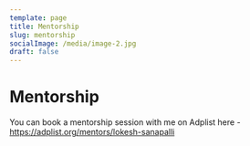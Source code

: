 ```yaml
---
template: page
title: Mentorship
slug: mentorship
socialImage: /media/image-2.jpg
draft: false
---
```

# Mentorship

You can book a mentorship session with me on Adplist here - <https://adplist.org/mentors/lokesh-sanapalli>